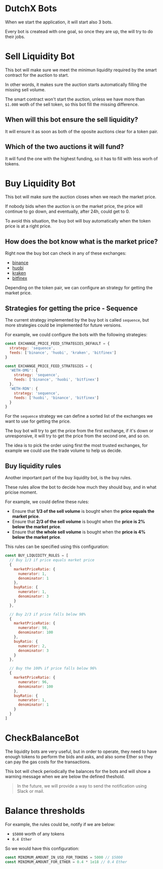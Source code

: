 # DutchX Bots
When we start the application, it will start also 3 bots.

Every bot is createad with one goal, so once they are up, the will try to do 
their jobs.

# Sell Liquidity Bot
This bot will make sure we meet the minimun liquidity required
by the smart contract for the auction to start.

In other words, it makes sure the auction starts automatically filling the 
missing sell volume.

The smart contract won't start the auction, unless we have more than
`$1.000` woth of the sell token, so this bot fill the missing difference.

## When will this bot ensure the sell liquidity?
It will ensure it as soon as both of the oposite auctions clear for a token pair.

## Which of the two auctions it will fund?
It will fund the one with the highest funding, so it has to fill with less worh
of tokens.

# Buy Liquidity Bot
This bot will make sure the auction closes when we reach the market price.

If nobody bids when the auction is on the market price, the price will continue
to go down, and eventually, after 24h, could get to 0.

To avoid this situation, the buy bot will buy automatically when the token price
is at a right price.

## How does the bot know what is the market price?
Right now the buy bot can check in any of these exchanges:

* [binance](https://www.binance.com)
* [huobi](https://www.huobi.pro/es-es/)
* [kraken](https://www.kraken.com/)
* [bitfinex](https://www.bitfinex.com/)

Depending on the token pair, we can configure an strategy for getting the 
market price.

## Strategies for getting the price - Sequence
The current strategy implemented by the buy bot is called `sequence`, but more
strategies could be implemented for future versions.

For example, we could configure the bots with the following strategies:
```js
const EXCHANGE_PRICE_FEED_STRATEGIES_DEFAULT = {
  strategy: 'sequence',
  feeds: ['binance', 'huobi', 'kraken', 'bitfinex']
}

const EXCHANGE_PRICE_FEED_STRATEGIES = {
  'WETH-OMG': {
    strategy: 'sequence',
    feeds: ['binance', 'huobi', 'bitfinex']
  },
  'WETH-RDN': {
    strategy: 'sequence',
    feeds: ['huobi', 'binance', 'bitfinex']
  }
}
```

For the `sequence` strategy we can define a sorted list of the exchanges we want
to use for getting the price.

The buy bot will try to get the price from the first exchange, if it's down or 
unresponsive, it will try to get the price from the second one, and so on.

The idea is to pick the order using first the most trusted exchanges, for 
example we could use the trade volume to help us decide.

## Buy liquidity rules
Another important part of the buy liquidity bot, is the buy rules.

These rules allow the bot to decide how much they should buy, and in what 
pricise moment.

For example, we could define these rules:
* Ensure that **1/3 of the sell volume** is bought when the **price equals the 
market price**.
* Ensure that **2/3 of the sell volume** is bought when the **price is 2% below
the market price**.
* Ensure that **the whole sell volume** is bought when the **price is 4% below
the market price**.

This rules can be specified using this configuration:

```js
const BUY_LIQUIDITY_RULES = [
  // Buy 1/3 if price equals market price
  {
    marketPriceRatio: {
      numerator: 1,
      denominator: 1
    },
    buyRatio: {
      numerator: 1,
      denominator: 3
    }
  },

  // Buy 2/3 if price falls below 98%
  {
    marketPriceRatio: {
      numerator: 98,
      denominator: 100
    },
    buyRatio: {
      numerator: 2,
      denominator: 3
    }
  },

  // Buy the 100% if price falls below 96%
  {
    marketPriceRatio: {
      numerator: 96,
      denominator: 100
    },
    buyRatio: {
      numerator: 1,
      denominator: 1
    }
  }
]
```

# CheckBalanceBot
The liquidity bots are very useful, but in order to operate, they need to have
enough tokens to perform the bids and asks, and also some Ether so they can 
pay the gas costs for the transactions.

This bot will check periodically the balances for the bots and will show a 
warning message when we are below the defined theshold.

> In the future, we will provide a way to send the notification using Slack or 
> mail.

# Balance thresholds
For example, the rules could be, notify if we are below:
* `$5000` worth of any tokens
* `0.4 Ether`

So we would have this configuration:
```js
const MINIMUM_AMOUNT_IN_USD_FOR_TOKENS = 5000 // $5000
const MINIMUM_AMOUNT_FOR_ETHER = 0.4 * 1e18 // 0.4 Ether
````